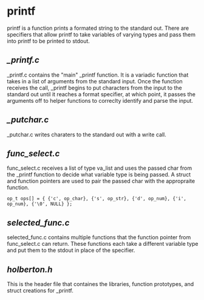 # **printf**

printf is a function prints a formated string to the standard out. There are
specifiers that allow printf to take variables of varying types and pass
them into printf to be printed to stdout.

## *_printf.c*

\_printf.c contains the "main" \_printf function. It is a variadic 
function that takes in a list of arguments from the standard input.
Once the function receives the call, \_printf begins to put characters
from the input to the standard out until it reaches a format specifier,
at which point, it passes the arguments off to helper functions to correclty
identify and parse the input.

## *_putchar.c*

\_putchar.c writes charaters to the standard out with a write call.

## *func_select.c*

func\_select.c receives a list of type va\_list and uses the passed char
from the \_printf function to decide what variable type is being passed.
A struct and function pointers are used to pair the passed char with the
appropraite function.

`
	op_t ops[] = {
		{'c', op_char},
		{'s', op_str},
		{'d', op_num},
		{'i', op_num},
		{'\0', NULL}
	};
`

## *selected_func.c*

selected\_func.c contains multiple functions that the function pointer
from func\_select.c can return. These functions each take a different
variable type and put them to the stdout in place of the specifier.

## *holberton.h*

This is the header file that containes the libraries, function prototypes,
and struct creations for \_printf.
